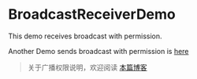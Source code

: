 # BroadcastReceiverDemo

This demo receives broadcast with permission.

Another Demo sends broadcast with permission is [here](https://github.com/xiangaoole/BroadcastSenderDemo)

> 关于广播权限说明，欢迎阅读 [本篇博客](https://blog.csdn.net/weixin_40255793/article/details/103443124)

